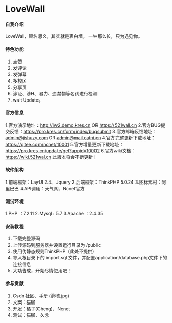 # LoveWall

#### 自我介绍
LoveWall，顾名思义，其实就是表白墙。
一生那么长，只为遇见你。
#### 特色功能
1. 点赞
2. 发评论
3. 发弹幕
4. 多校区
5. 分享页
6. 涉证、涉H、暴力、违禁物等名词进行检测
7. wait Update。
#### 官方信息
1.官方演示地址：http://lw2.demo.kres.cn  OR https://521wall.cn
2.官方BUG提交反馈：https://pro.kres.cn/form/index/bugsubmit
3.官方邮箱反馈地址：admin@jishuzy.com  OR admin@mail.catni.cn
4.官方完整更新下载地址：https://gitee.com/ncnet/10001
5.官方增量更新下载地址：https://pro.kres.cn/update/get?appid=10002
6.官方wiki文档：https://wiki.521wal.cn
此版本将会不断更新！
#### 软件架构
1.前端框架：LayUI 2.4、Jquery
2.后端框架：ThinkPHP 5.0.24
3.图标素材：阿里巴巴
4.API调用：天气网、Ncnet官方
#### 测试环境
1.PHP     ：7.2.11
2.Mysql   : 5.7
3.Apache  ：2.4.35
#### 安装教程

1. 下载完整源码
2. 上传源码到服务器并设置运行目录为 /public
3. 使用伪静态规则ThinkPHP（此处不提供）
4. 导入根目录下的 import.sql 文件，并配置application/database.php文件下的连接信息
5. 大功告成，开始尽情使用吧！

#### 参与贡献
1. Csdn 社区、手册 (滑稽.jpg)
2. 文案：猫腻
3. 开发：橘子(Cheng)、Ncnet
4. 测试：猫腻、久念
